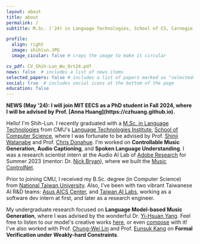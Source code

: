 ```yaml
---
layout: about
title: about
permalink: /
subtitle: M.Sc. ('24) in Language Technologies, School of CS, Carnegie Mellon University

profile:
  align: right
  image: shihlun.JPG
  image_cicular: false # crops the image to make it circular

cv_pdf: CV_Shih-Lun_Wu_Oct24.pdf
news: false  # includes a list of news items
selected_papers: false # includes a list of papers marked as "selected={true}"
social: true  # includes social icons at the bottom of the page
education: false
---
```


<b>
NEWS (May '24): I will join MIT EECS as a PhD student in Fall 2024, where I will be advised by Prof. [Anna Huang](https://czhuang.github.io).
</b>

Hello! I'm Shih-Lun. I recently graduated with a [M.Sc. in Language Technologies](https://lti.cs.cmu.edu/mlt/) from CMU's [Language Technologies Institute](https://www.lti.cs.cmu.edu/), [School of Computer Science](https://www.cs.cmu.edu/), where I was fortunate to be advised by Prof. [Shinji Watanabe](https://sites.google.com/view/shinjiwatanabe) and Prof. [Chris Donahue](https://chrisdonahue.com/). I'm worked on <b>Controllable Music Generation</b>, <b>Audio Captioning</b>, and <b>Spoken Language Understanding</b>. I was a research scientist intern at the Audio AI Lab of [Adobe Research](https://research.adobe.com/) for Summer 2023 (mentor: Dr. [Nick Bryan](https://ccrma.stanford.edu/~njb/)), where we built the [Music ControlNet](https://musiccontrolnet.github.io/web/).

Prior to joining CMU, I received my B.Sc. degree (in Computer Science) from [National Taiwan University](https://www.ntu.edu.tw/english). Also, I've been with two vibrant Taiwanese AI R&D teams: [Asus AICS Center](https://aics.asus.com/home/), and [Taiwan AI Labs](https://ailabs.tw/), working as a software dev intern at first, and later as a research engineer.

My undergraduate research focused on <b>Language Model-based Music Generation</b>, where I was advised by the wonderful Dr. [Yi-Hsuan Yang](https://affige.github.io/). Feel free to listen to our model's creative works [here](https://slseanwu.github.io/site-musemorphose/), or even [compose](https://github.com/slSeanWU/jazz_transformer) with it! I've also worked with Prof. [Chung-Wei Lin](https://www.csie.ntu.edu.tw/~cwlin/) and Prof. [Eunsuk Kang](https://eskang.github.io/) on <b>Formal Verification under Weakly-hard Constraints</b>.
